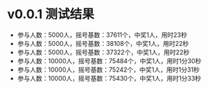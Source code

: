 # v0.0.1 测试结果
* 参与人数：5000人，摇号基数：37611个，中奖1人，用时23秒
* 参与人数：5000人，摇号基数：38108个，中奖1人，用时22秒
* 参与人数：5000人，摇号基数：37322个，中奖1人，用时22秒
* 参与人数：10000人，摇号基数：75484个，中奖1人，用时1分30秒
* 参与人数：10000人，摇号基数：75242个，中奖1人，用时1分31秒
* 参与人数：10000人，摇号基数：75430个，中奖1人，用时1分33秒